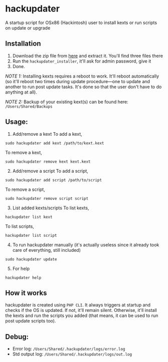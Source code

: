 # hackupdater
A startup script for OSx86 (Hackintosh) user to install kexts or run scripts on update or upgrade

## Installation
1. Download the zip file from [here](https://github.com/MuntashirAkon/hackupdater/releases/latest) and extract it. You'll find three files there
2. Run the `hackupdater_installer`, it'll ask for admin password, give it
3. Done.

*NOTE 1:* Installing kexts requires a reboot to work. It'll reboot automatically (so it'll reboot two times during update procedure—one to update and another to run post update tasks. It's done so that the user don't have to do anything at all).

*NOTE 2:* Backup of your existing kext(s) can be found here: `/Users/Shared/Backups`

## Usage:
1. Add/remove a kext
  To add a kext,
  
  ```shell
  sudo hackupdater add kext /path/to/kext.kext
  ```
  To remove a kext,
  
  ```shell
  sudo hackupdater remove kext kext.kext
  ```
2. Add/remove a script
  To add a script,
  
  ```shell
  sudo hackupdater add script /path/to/script
  ```
  To remove a script,
  ```shell
  sudo hackupdater remove script script
  ```
3. List added kexts/scripts
  To list kexts,

  ```shell
  hackupdater list kext
  ```
  To list scripts,

  ```shell
  hackupdater list script
  ```
4. To run hackupdater manually (it's actually useless since it already took care of everything, still included)

  ```shell
  sudo hackupdater update
  ```
5. For help

  ```shell
  hackupdater help
  ```

## How it works
hackupdater is created using `PHP CLI`. It always triggers at startup and checks if the OS is updated. If not, it'll remain silent. Otherwise, it'll install the kexts and run the scripts you added (that means, it can be used to run post update scripts too).

## Debug:
* Error log: `/Users/Shared/.hackupdater/logs/error.log`
* Std output log: `/Users/Shared/.hackupdater/logs/out.log`

